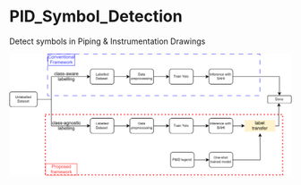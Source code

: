 # PID_Symbol_Detection
 Detect symbols in Piping & Instrumentation Drawings


<img src="./media/overview.svg">
